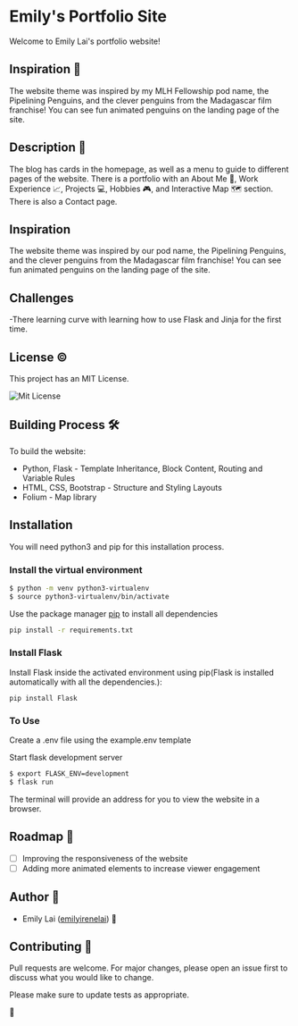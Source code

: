 # Emily's Portfolio Site

Welcome to Emily Lai's portfolio website!<br />

## Inspiration :penguin:

The website theme was inspired by my MLH Fellowship pod name, the Pipelining Penguins, and the clever penguins from the Madagascar film franchise! You can see fun animated penguins on the landing page of the site.

## Description :penguin:

The blog has cards in the homepage, as well as a menu to guide to different pages of the website. There is a portfolio with an About Me :wave:, Work Experience :chart_with_upwards_trend:, Projects :computer:, Hobbies :video_game:, and Interactive Map :world_map: section. There is also a Contact page.

## Inspiration

The website theme was inspired by our pod name, the Pipelining Penguins, and the clever penguins from the Madagascar film franchise! You can see fun animated penguins on the landing page of the site.

## Challenges
-There learning curve with learning how to use Flask and Jinja for the first time.

## License :copyright:

This project has an MIT License.

![Mit License](https://img.shields.io/apm/l/vim-mode)

## Building Process :hammer_and_wrench:

To build the website:
- Python, Flask - Template Inheritance, Block Content, Routing and Variable Rules
- HTML, CSS, Bootstrap - Structure and Styling Layouts
- Folium - Map library

## Installation

You will need python3 and pip for this installation process.

### Install the virtual environment

```bash
$ python -m venv python3-virtualenv
$ source python3-virtualenv/bin/activate
```
Use the package manager [pip](https://pip.pypa.io/en/stable/) to install all dependencies

```bash
pip install -r requirements.txt
```

### Install Flask
Install Flask inside the activated environment using pip(Flask is installed automatically with all the dependencies.):
```
pip install Flask
```

### To Use

Create a .env file using the example.env template

Start flask development server
```bash
$ export FLASK_ENV=development
$ flask run
```
The terminal will provide an address for you to view the website in a browser.

## Roadmap :red_car:

- [ ] Improving the responsiveness of the website
- [ ] Adding more animated elements to increase viewer engagement

## Author :memo:
* Emily Lai ([emilyirenelai](https://github.com/emilyirenelai)) :penguin:</br>

## Contributing :penguin:
Pull requests are welcome. For major changes, please open an issue first to discuss what you would like to change.

Please make sure to update tests as appropriate.

:penguin:
